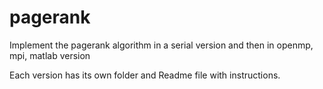 # pagerank
Implement the pagerank algorithm in a serial version and then in openmp, mpi, matlab version

Each version has its own folder and Readme file with instructions.

